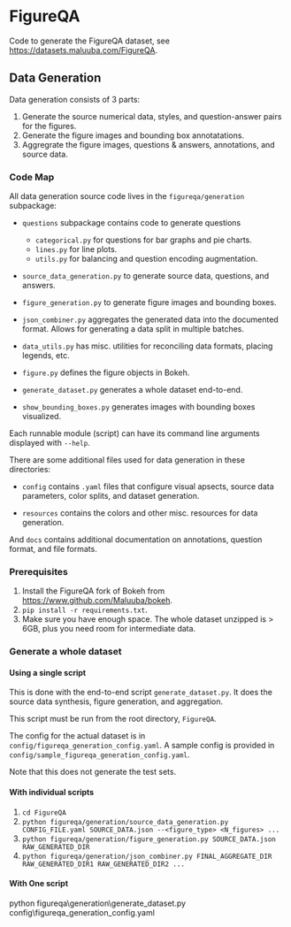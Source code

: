 # FigureQA

Code to generate the FigureQA dataset, see https://datasets.maluuba.com/FigureQA.

## Data Generation

Data generation consists of 3 parts:

1. Generate the source numerical data, styles, and question-answer pairs for the figures.
1. Generate the figure images and bounding box annotatations.
1. Aggregrate the figure images, questions & answers, annotations, and source data.

### Code Map

All data generation source code lives in the `figureqa/generation` subpackage:

- `questions` subpackage contains code to generate questions

    - `categorical.py` for questions for bar graphs and pie charts.
    - `lines.py` for line plots.
    - `utils.py` for balancing and question encoding augmentation.

- `source_data_generation.py` to generate source data, questions, and answers.

- `figure_generation.py` to generate figure images and bounding boxes.

- `json_combiner.py` aggregates the generated data into the documented format. Allows for generating a data split in multiple batches.

- `data_utils.py` has misc. utilities for reconciling data formats, placing legends, etc.

- `figure.py` defines the figure objects in Bokeh.

- `generate_dataset.py` generates a whole dataset end-to-end.

- `show_bounding_boxes.py` generates images with bounding boxes visualized.

Each runnable module (script) can have its command line arguments displayed with `--help`.

There are some additional files used for data generation in these directories:

- `config` contains `.yaml` files that configure visual apsects, source data parameters, color splits, and dataset generation.

- `resources` contains the colors and other misc. resources for data generation.

And `docs` contains additional documentation on annotations, question format, and file formats.

### Prerequisites

1. Install the FigureQA fork of Bokeh from https://www.github.com/Maluuba/bokeh.
1. `pip install -r requirements.txt`.
1. Make sure you have enough space. The whole dataset unzipped is > 6GB, plus you need room for intermediate data.

### Generate a whole dataset

#### Using a single script

This is done with the end-to-end script `generate_dataset.py`. It does the source data synthesis, figure generation, and aggregation.

This script must be run from the root directory, `FigureQA`.

The config for the actual dataset is in `config/figureqa_generation_config.yaml`.
A sample config is provided in `config/sample_figureqa_generation_config.yaml`.

Note that this does not generate the test sets.

#### With individual scripts

1. `cd FigureQA`
1. `python figureqa/generation/source_data_generation.py CONFIG_FILE.yaml SOURCE_DATA.json --<figure_type> <N_figures> ...`
1. `python figureqa/generation/figure_generation.py SOURCE_DATA.json RAW_GENERATED_DIR`
1. `python figureqa/generation/json_combiner.py FINAL_AGGREGATE_DIR RAW_GENERATED_DIR1 RAW_GENERATED_DIR2 ...`

#### With One script
python figureqa\generation\generate_dataset.py config\figureqa_generation_config.yaml